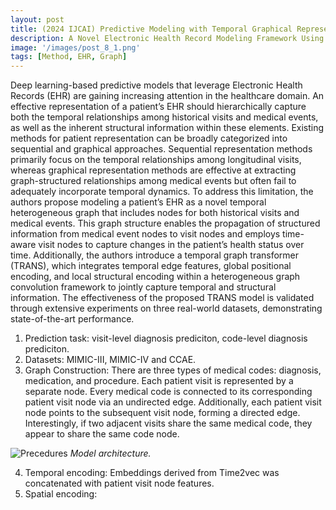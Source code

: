 ```yaml
---
layout: post
title: (2024 IJCAI) Predictive Modeling with Temporal Graphical Representation on Electronic Health Records
description: A Novel Electronic Health Record Modeling Framework Using Heterogeneous Graph Representations and Temporally-Aware Attention Mechanisms.
image: '/images/post_8_1.png'
tags: [Method, EHR, Graph]
---
```


Deep learning-based predictive models that leverage Electronic Health Records (EHR) are gaining increasing attention in the healthcare domain. An effective representation of a patient’s EHR should hierarchically capture both the temporal relationships among historical visits and medical events, as well as the inherent structural information within these elements. Existing methods for patient representation can be broadly categorized into sequential and graphical approaches. Sequential representation methods primarily focus on the temporal relationships among longitudinal visits, whereas graphical representation methods are effective at extracting graph-structured relationships among medical events but often fail to adequately incorporate temporal dynamics. To address this limitation, the authors propose modeling a patient’s EHR as a novel temporal heterogeneous graph that includes nodes for both historical visits and medical events. This graph structure enables the propagation of structured information from medical event nodes to visit nodes and employs time-aware visit nodes to capture changes in the patient’s health status over time. Additionally, the authors introduce a temporal graph transformer (TRANS), which integrates temporal edge features, global positional encoding, and local structural encoding within a heterogeneous graph convolution framework to jointly capture temporal and structural information. The effectiveness of the proposed TRANS model is validated through extensive experiments on three real-world datasets, demonstrating state-of-the-art performance.



1. Prediction task: visit-level diagnosis prediciton, code-level diagnosis prediciton.
2. Datasets: MIMIC-III, MIMIC-IV and CCAE.
3. Graph Construction: There are three types of medical codes: diagnosis, medication, and procedure. Each patient visit is represented by a separate node. Every medical code is connected to its corresponding patient visit node via an undirected edge. Additionally, each patient visit node points to the subsequent visit node, forming a directed edge. Interestingly, if two adjacent visits share the same medical code, they appear to share the same code node.

![Precedures]({{site.baseurl}}/images/post_8_2.png)
*Model architecture.*

4. Temporal encoding: Embeddings derived from Time2vec was concatenated with patient visit node features.
5. Spatial encoding: 

